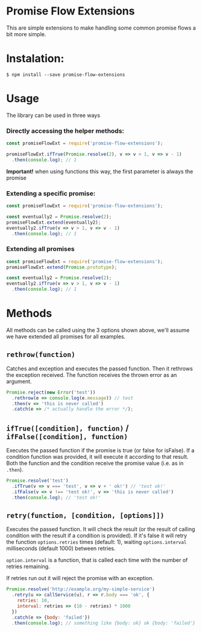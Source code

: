 # Promise Flow Extensions

This are simple extensions to make handling some common promise flows a bit
more simple.

# Instalation:

```
$ npm install --save promise-flow-extensions
```

# Usage

The library can be used in three ways
### Directly accessing the helper methods:
```js
const promiseFlowExt = require('promise-flow-extensions');

promiseFlowExt.ifTrue(Promise.resolve(2), v => v > 1, v => v - 1)
  .then(console.log); // 1
```
**Important!** when using functions this way, the first parameter is always the
promise
### Extending a specific promise:
```js
const promiseFlowExt = require('promise-flow-extensions');

const eventually2 = Promise.resolve(2);
promiseFlowExt.extend(eventually2);
eventually2.ifTrue(v => v > 1, v => v - 1)
  .then(console.log); // 1
```
### Extending all promises
```js
const promiseFlowExt = require('promise-flow-extensions');
promiseFlowExt.extend(Promise.prototype);

const eventually2 = Promise.resolve(2);
eventually2.ifTrue(v => v > 1, v => v - 1)
  .then(console.log); // 1
```

# Methods

All methods can be called using the 3 options shown above, we'll assume we have
extended all promises for all examples.

## `rethrow(function)`
Catches and exception and executes the passed function. Then it rethrows the
exception received. The function receives the thrown error as an argument.
```js
Promise.reject(new Error('test'))
  .rethrow(e => console.log(e.message)) // test
  .then(v => 'this is never called')
  .catch(e => /* actually handle the error */);
```

## `ifTrue([condition], function)` / `ifFalse([condition], function)`
Executes the passed function if the promise is true (or false for isFalse).
If a condition function was provided, it will execute it according to that
result. Both the function and the condition receive the promise value
(i.e. as in `.then`).
```js
Promise.resolve('test')
  .ifTrue(v => v === 'test', v => v + ' ok!') // 'test ok!'
  .ifFalse(v => v !== 'test ok!', v => 'this is never called')
  .then(console.log); // 'test ok!'
```

## `retry(function, [condition, [options]])`
Executes the passed function. It will check the result (or the result of calling
condition with the result if a condition is provided). If it's false it will
retry the function `options.retries` times (default: 1), waiting
`options.interval` milliseconds (default 1000) between retries.

`option.interval` is a function, that is called each time with the number of
retries remaining.

If retries run out it will reject the promise with an exception.
```js
Promise.resolve('http://example.org/my-simple-service')
  .retry(u => callService(u), r => r.body === 'ok', {
    retries: 10,
    interval: retries => (10 - retries) * 1000
  })
  .catch(e => {body: 'failed'})
  .then(console.log); // something like {body: ok} ok {body: 'failed'}
```
